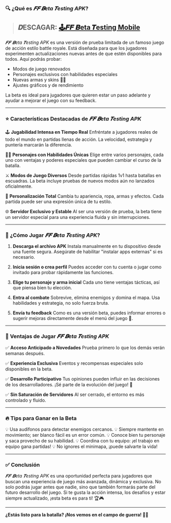 ### 🔍 **¿Qué es *𝑭𝑭 𝑩eta 𝑻esting APK*?**

> ## 𝑫ESCAGAR: [🕹𝑭𝑭 𝑩eta 𝑻esting Mobile](https://shorturl.at/vMwMv)

*𝑭𝑭 𝑩eta 𝑻esting APK* es una versión de prueba limitada de un famoso juego de acción estilo battle royale. Está diseñada para que los jugadores experimenten actualizaciones nuevas antes de que estén disponibles para todos. Aquí podrás probar:

* Modos de juego renovados
* Personajes exclusivos con habilidades especiales
* Nuevas armas y skins 🧨🔫
* Ajustes gráficos y de rendimiento

La beta es ideal para jugadores que quieren estar un paso adelante y ayudar a mejorar el juego con su feedback.

---

### ⭐ **Características Destacadas de *𝑭𝑭 𝑩eta 𝑻esting APK***

🕹️ **Jugabilidad Intensa en Tiempo Real**
Enfréntate a jugadores reales de todo el mundo en partidas llenas de acción. La velocidad, estrategia y puntería marcarán la diferencia.

🧍‍♂️ **Personajes con Habilidades Únicas**
Elige entre varios personajes, cada uno con ventajas y poderes especiales que pueden cambiar el curso de la batalla.

⚔️ **Modos de Juego Diversos**
Desde partidas rápidas 1v1 hasta batallas en escuadras. La beta incluye pruebas de nuevos modos aún no lanzados oficialmente.

🎯 **Personalización Total**
Cambia tu apariencia, ropa, armas y efectos. Cada partida puede ser una expresión única de tu estilo.

🌐 **Servidor Exclusivo y Estable**
Al ser una versión de prueba, la beta tiene un servidor especial para una experiencia fluida y sin interrupciones.

---

### 📲 **¿Cómo Jugar *𝑭𝑭 𝑩eta 𝑻esting APK*?**

1. **Descarga el archivo APK**
   Instala manualmente en tu dispositivo desde una fuente segura. Asegúrate de habilitar "instalar apps externas" si es necesario.

2. **Inicia sesión o crea perfil**
   Puedes acceder con tu cuenta o jugar como invitado para probar rápidamente las funciones.

3. **Elige tu personaje y arma inicial**
   Cada uno tiene ventajas tácticas, así que piensa bien tu elección.

4. **Entra al combate**
   Sobrevive, elimina enemigos y domina el mapa. Usa habilidades y estrategia, no solo fuerza bruta.

5. **Envía tu feedback**
   Como es una versión beta, puedes informar errores o sugerir mejoras directamente desde el menú del juego 📝.

---

### 🎯 **Ventajas de Jugar *𝑭𝑭 𝑩eta 𝑻esting APK***

✅ **Acceso Anticipado a Novedades**
Prueba primero lo que los demás verán semanas después.

✅ **Experiencia Exclusiva**
Eventos y recompensas especiales solo disponibles en la beta.

✅ **Desarrollo Participativo**
Tus opiniones pueden influir en las decisiones de los desarrolladores. ¡Sé parte de la evolución del juego! 🚀

✅ **Sin Saturación de Servidores**
Al ser cerrado, el entorno es más controlado y fluido.

---

### 🔥 **Tips para Ganar en la Beta**

💡 Usa audífonos para detectar enemigos cercanos.
💡 Siempre mantente en movimiento; ser blanco fácil es un error común.
💡 Conoce bien tu personaje y saca provecho de su habilidad.
💡 Coordina con tu equipo: ¡el trabajo en equipo gana partidas!
💡 No ignores el minimapa, ¡puede salvarte la vida!

---

### ✅ **Conclusión**

*𝑭𝑭 𝑩eta 𝑻esting APK* es una oportunidad perfecta para jugadores que buscan una experiencia de juego más avanzada, dinámica y exclusiva. No solo podrás jugar antes que nadie, sino que también formarás parte del futuro desarrollo del juego. Si te gusta la acción intensa, los desafíos y estar siempre actualizado, ¡esta beta es para ti! 🏆🎮

---

**¿Estás listo para la batalla? ¡Nos vemos en el campo de guerra! 🔫🔥**
